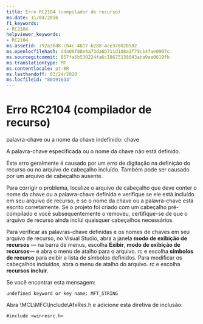 ```yaml
---
title: Erro RC2104 (compilador de recurso)
ms.date: 11/04/2016
f1_keywords:
- RC2104
helpviewer_keywords:
- RC2104
ms.assetid: 792a3bd8-cb4c-4817-b288-4ce37082b582
ms.openlocfilehash: d4a06f88e4a73da6b711d108a1f79c14fae0907c
ms.sourcegitcommit: 857fa6b530224fa6c18675138043aba9aa0619fb
ms.translationtype: MT
ms.contentlocale: pt-BR
ms.lasthandoff: 03/24/2020
ms.locfileid: "80191633"
---
```

# <a name="resource-compiler-error-rc2104"></a>Erro RC2104 (compilador de recurso)

palavra-chave ou a nome da chave indefinido: chave

A palavra-chave especificada ou o nome da chave não está definido.

Este erro geralmente é causado por um erro de digitação na definição do recurso ou no arquivo de cabeçalho incluído. Também pode ser causado por um arquivo de cabeçalho ausente.

Para corrigir o problema, localize o arquivo de cabeçalho que deve conter o nome da chave ou a palavra-chave definida e verifique se ele está incluído em seu arquivo de recurso, e se o nome da chave ou a palavra-chave está escrito corretamente. Se o projeto foi criado com um cabeçalho pré-compilado e você subsequentemente o removeu, certifique-se de que o arquivo de recurso ainda inclui quaisquer cabeçalhos necessários.

Para verificar as palavras-chave definidas e os nomes de chaves em seu arquivo de recurso, no Visual Studio, abra a janela **modo de exibição de recursos** — na barra de menus, escolha **Exibir**, **modo de exibição de recursos**— e abra o menu de atalho para o arquivo. rc e escolha **símbolos de recurso** para exibir a lista de símbolos definidos. Para modificar os cabeçalhos incluídos, abra o menu de atalho do arquivo. rc e escolha **recursos incluir**.

Se você encontrar esta mensagem:

```
undefined keyword or key name: MFT_STRING
```

Abra \MCL\MFC\Include\AfxRes.h e adicione esta diretiva de inclusão:

```
#include <winresrc.h>
```
